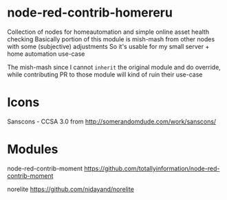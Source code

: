 # node-red-contrib-homereru

Collection of nodes for homeautomation and simple online asset health checking
Basically portion of this module is mish-mash from other nodes with some (subjective) adjustments
So it's usable for my small server + home automation use-case

The mish-mash since I cannot `inherit` the original module and do override, while
contributing PR to those module will kind of ruin their use-case

# Icons
Sanscons - CCSA 3.0 from http://somerandomdude.com/work/sanscons/

# Modules
node-red-contrib-moment
https://github.com/totallyinformation/node-red-contrib-moment

norelite
https://github.com/nidayand/norelite



